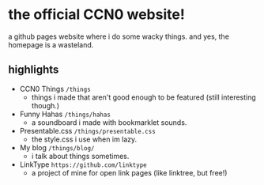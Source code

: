 # the official CCN0 website!

a github pages website where i do some wacky things. and yes, the homepage is a wasteland.

## highlights

- CCN0 Things `/things`
   - things i made that aren't good enough to be featured (still interesting though.)
- Funny Hahas `/things/hahas`
   - a soundboard i made with bookmarklet sounds.
- Presentable.css `/things/presentable.css`
   - the style.css i use when im lazy.
- My blog `/things/blog/`
   - i talk about things sometimes.
- LinkType `https://github.com/linktype`
   - a project of mine for open link pages (like linktree, but free!)
